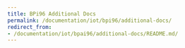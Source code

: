 ```yaml
---
title: BPi96 Additional Docs
permalink: /documentation/iot/bpi96/additional-docs/
redirect_from:
- /documentation/iot/bpai96/additional-docs/README.md/
---
```

